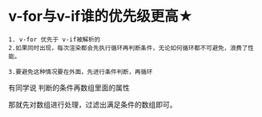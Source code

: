 # v-for与v-if谁的优先级更高★



```
1. v-for 优先于 v-if被解析的
2.如果同时出现，每次渲染都会先执行循环再判断条件，无论如何循环都不可避免，浪费了性能。

3.要避免这种情况要在外面，先进行条件判断，再循环
```





有同学说 判断的条件再数组里面的属性

那就先对数组进行处理，过滤出满足条件的数组即可。
